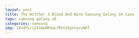 ```yaml
---
layout: post
title: The Witcher 3 Blood And Wine Samsung Galaxy S9 Case
tags: samsung galaxy s9
categories: samsung
img: 18vdFLri2XSAmHR3aL7RYn1kynryvyNKT
---
```

